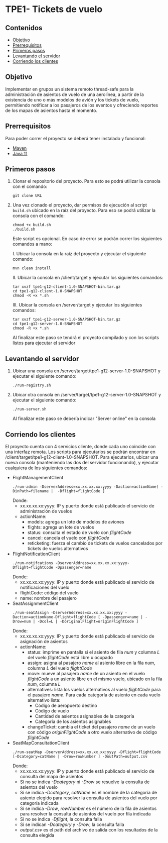 # TPE1- Tickets de vuelo

## Contenidos
- [Objetivo](#objetivo)
- [Prerrequisitos](#prerrequisitos)
- [Primeros pasos](#primeros-pasos)
- [Levantando el servidor](#levantando-el-servidor)
- [Corriendo los clientes](#corriendo-los-clientes)

## Objetivo
Implementar en grupos un sistema remoto thread-safe para la administración de asientos de vuelo de una aerolínea, a partir de la existencia de uno o más modelos de avión y los tickets de vuelo, permitiendo notificar a los pasajeros de los eventos y ofreciendo reportes de los mapas de asientos hasta el momento.

## Prerrequisitos
Para poder correr el proyecto se deberá tener instalado y funcional:
- [Maven](https://maven.apache.org/install.html)
- [Java 11](https://www.java.com/en/download/help/download_options.html)

## Primeros pasos
1. Clonar el repositorio del proyecto. Para esto se podrá utilizar la consola con el comando:
    ```
    git clone URL
    ```
2. Una vez clonado el proyecto, dar permisos de ejecución al script `build.sh` ubicado en la raíz del proyecto. Para eso se podrá utilizar la consola con el comando:
    ```
    chmod +x build.sh
    ./build.sh
    ```
    Este script es opcional. En caso de error se podrán correr los siguientes comandos a mano:
    
    I. Ubicar la consola en la raíz del proyecto y ejecutar el siguiente comando:
    ```
    mvn clean install
    ```
    II. Ubicar la consola en /client/target y ejecutar los siguientes comandos:
    ```
    tar xvzf tpe1-g12-client-1.0-SNAPSHOT-bin.tar.gz
    cd tpe1-g12-client-1.0-SNAPSHOT
    chmod -R +x *.sh
    ```
    III. Ubicar la consola en /server/target y ejecutar los siguientes comandos:
    ```
    tar xvzf tpe1-g12-server-1.0-SNAPSHOT-bin.tar.gz
    cd tpe1-g12-server-1.0-SNAPSHOT
    chmod -R +x *.sh
    ```
    Al finalizar este paso se tendrá el proyecto compilado y con los scripts listos para ejecutar el servidor

## Levantando el servidor
1. Ubicar una consola en /server/target/tpe1-g12-server-1.0-SNAPSHOT y ejecutar el siguiente comando:
    ```
    ./run-registry.sh
    ```
2. Ubicar otra consola en /server/target/tpe1-g12-server-1.0-SNAPSHOT y ejecutar el siguiente comando:
    ```
    ./run-server.sh
    ```
    Al finalizar este paso se debería indicar "Server online" en la consola

## Corriendo los clientes
El proyecto cuenta con 4 servicios cliente, donde cada uno coincide con una interfaz remota. Los scripts para ejecutarlos se podrán encontrar en /client/target/tpe1-g12-client-1.0-SNAPSHOT. Para ejecutarlos, ubicar una nueva consola (manteniendo las dos del servidor funcionando), y ejecutar cualquiera de los siguientes comandos:
- FlightManagementClient
    ```
    ./run-admin -DserverAddress=xx.xx.xx.xx:yyyy -Daction=actionName[ -DinPath=filename |  -Dflight=flightCode ]
    ```
    Donde:
    - xx.xx.xx.xx:yyyy: IP y puerto donde está publicado el servicio de administración de vuelos
    - actionName:
        - models: agrega un lote de modelos de aviones
        - flights: agrega un lote de vuelos
        - status: consulta el estado de vuelo con *flightCode*
        - cancel: cancela el vuelo con *flightCode*
        - reticketing: fuerza el cambio de tickets de vuelos cancelados por tickets de vuelos alternativos
- FlightNotificationClient
    ```
    ./run-notifcations -DserverAddress=xx.xx.xx.xx:yyyy-Dflight=flightCode -Dpassenger=name
    ```
     Donde:
    - xx.xx.xx.xx:yyyy: IP y puerto donde está publicado el servicio de notificaciones del vuelo
    - flightCode: código del vuelo
    - name: nombre del pasajero
- SeatAssignmentClient
    ```
    ./run-seatAssign -DserverAddress=xx.xx.xx.xx:yyyy -Daction=actionName-Dflight=flightCode [ -Dpassenger=name | -Drow=num | -Dcol=L | -DoriginalFlight=originFlightCode ]
    ```
    Donde:
    - xx.xx.xx.xx:yyyy: IP y puerto donde está publicado el servicio de asignación de asientos
    - actionName:
        - status: imprime en pantalla si el asiento de fila *num* y columna *L* del vuelo *flightCode* está libre u ocupado
        - assign: asigna al pasajero *name* al asiento libre en la fila *num*, columna *L* del vuelo *flightCode*
        - move: mueve al pasajero *name* de un asiento en el vuelo *flightCode* a un asiento libre en el mismo vuelo, ubicado en la fila *num*, columna *L*
        - alternatives: lista los vuelos alternativos al vuelo *flightCode* para el pasajero *name*. Para cada categoría de asiento en cada vuelo alternativo lista:
            - Código de aeropuerto destino
            - Código de vuelo
            - Cantidad de asientos asignables de la categoría
            - Categoría de los asientos asignables
        - changeTicket: cambia el ticket del pasajero *name* de un vuelo con código *originFlightCode* a otro vuelo alternativo de código *flightCode*
- SeatMapConsultationClient
    ```
    ./run-seatMap -DserverAddress=xx.xx.xx.xx:yyyy -Dflight=flightCode [-Dcategory=catName | -Drow=rowNumber ] -DoutPath=output.csv
    ```
     Donde:
    - xx.xx.xx.xx:yyyy: IP y puerto donde está publicado el servicio de consulta del mapa de asientos
    - Si no se indica *-Dcategory* ni *-Drow* se resuelve la consulta de asientos del vuelo
    - Si se indica *-Dcategory*, *catName* es el nombre de la categoría de asiento elegido para resolver la consulta de asientos del vuelo por categoría indicada
    - Si se indica *-Drow*, *rowNumber* es el número de la fila de asientos para resolver la consulta de asientos del vuelo por fila indicada
    - Si no se indica *-Dflight*, la consulta falla
    - Si se indican *-Dcategory* y *-Drow*, la consulta falla
    - *output.csv* es el path del archivo de salida con los resultados de la consulta elegida